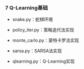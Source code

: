 ### 7 Q-Learning基础

* snake.py：蛇棋环境

* policy_iter.py：策略迭代法实现

* monte_carlo.py：蒙特卡罗法实现

* sarsa.py：SARSA法实现

* qlearning.py：Q-Learning实现

  ​